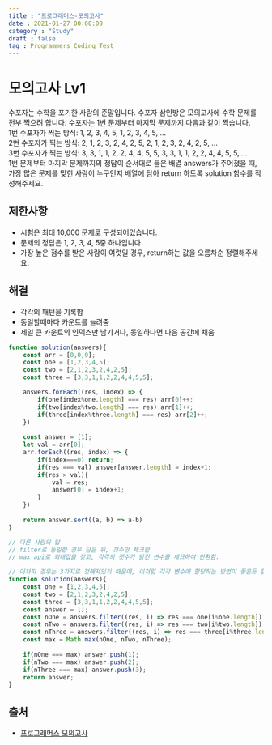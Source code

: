 ```yaml
---
title : "프로그래머스-모의고사"
date : 2021-01-27 00:00:00
category : "Study"
draft : false
tag : Programmers Coding Test
--- 
```


# 모의고사 Lv1
수포자는 수학을 포기한 사람의 준말입니다. 수포자 삼인방은 모의고사에 수학 문제를 전부 찍으려 합니다. 수포자는 1번 문제부터 마지막 문제까지 다음과 같이 찍습니다.
<br>
1번 수포자가 찍는 방식: 1, 2, 3, 4, 5, 1, 2, 3, 4, 5, ...
<br>
2번 수포자가 찍는 방식: 2, 1, 2, 3, 2, 4, 2, 5, 2, 1, 2, 3, 2, 4, 2, 5, ...
<br>
3번 수포자가 찍는 방식: 3, 3, 1, 1, 2, 2, 4, 4, 5, 5, 3, 3, 1, 1, 2, 2, 4, 4, 5, 5, ...
<br>
1번 문제부터 마지막 문제까지의 정답이 순서대로 들은 배열 answers가 주어졌을 때, 가장 많은 문제를 맞힌 사람이 누구인지 배열에 담아 return 하도록 solution 함수를 작성해주세요.

## 제한사항
* 시험은 최대 10,000 문제로 구성되어있습니다.
* 문제의 정답은 1, 2, 3, 4, 5중 하나입니다.
* 가장 높은 점수를 받은 사람이 여럿일 경우, return하는 값을 오름차순 정렬해주세요.

## 해결
* 각각의 패턴을 기록함
* 동일할때마다 카운트를 늘려줌
* 제일 큰 카운트의 인덱스만 남기거나, 동일하다면 다음 공간에 채움

```js
function solution(answers){
    const arr = [0,0,0];
    const one = [1,2,3,4,5];
    const two = [2,1,2,3,2,4,2,5];
    const three = [3,3,1,1,2,2,4,4,5,5];

    answers.forEach((res, index) => {
        if(one[index%one.length] === res) arr[0]++;
        if(two[index%two.length] === res) arr[1]++;
        if(three[index%three.length] === res) arr[2]++;
    })
    
    const answer = [1];
    let val = arr[0];
    arr.forEach((res, index) => {
        if(index===0) return;
        if(res === val) answer[answer.length] = index+1;
        if(res > val){
            val = res;
            answer[0] = index+1;
        }
    })
    
    return answer.sort((a, b) => a-b)
}

// 다른 사람의 답
// filter로 동일한 경우 담은 뒤, 갯수만 체크함
// max api로 최대값을 찾고, 각각의 갯수가 담긴 변수를 체크하여 반환함.

// 어차피 경우는 3가지로 정해져있기 때문에, 이처럼 각각 변수에 할당하는 방법이 좋은듯 함.
function solution(answers){
    const one = [1,2,3,4,5];
    const two = [2,1,2,3,2,4,2,5];
    const three = [3,3,1,1,2,2,4,4,5,5];
    const answer = [];
    const nOne = answers.filter((res, i) => res === one[i%one.length]).length;
    const nTwo = answers.filter((res, i) => res === two[i%two.length]).length;
    const nThree = answers.filter((res, i) => res === three[i%three.length]).length;
    const max = Math.max(nOne, nTwo, nThree);
    
    if(nOne === max) answer.push(1);
    if(nTwo === max) answer.push(2);
    if(nThree === max) answer.push(3);
    return answer;
}
```

## 출처
* [프로그래머스 모의고사](https://programmers.co.kr/learn/courses/30/lessons/42840)